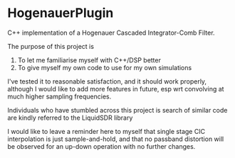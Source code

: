 # HogenauerPlugin
C++ implementation of a Hogenauer Cascaded Integrator-Comb Filter.

The purpose of this project is 
1) To let me familiarise myself with C++/DSP better
2) To give myself my own code to use for my own simulations

I've tested it to reasonable satisfaction, and it should work properly, although I would like to add more features in future, esp wrt convolving at much higher sampling frequencies.

Individuals who have stumbled across this project is search of similar code are kindly referred to the LiquidSDR library

I would like to leave a reminder here to myself that single stage CIC interpolation is just sample-and-hold, and that no passband distortion will be observed for an up-down operation with no further changes.
